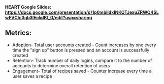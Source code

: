 **HEART Google Slides: https://docs.google.com/presentation/d/1p0mbildxINKQTJexuZRWO4SLwFVChi3qb3lEokdKI_0/edit?usp=sharing**

## Metrics:
* Adoption- Total user accounts created - Count increases by one every time the "sign up" button is pressed and an account is successfully created
* Retention- Track number of daily logins, compare it to the number of accounts to determine overall retention of users
* Engagement- Total of recipes saved - Counter increase every time a user saves a recipe

